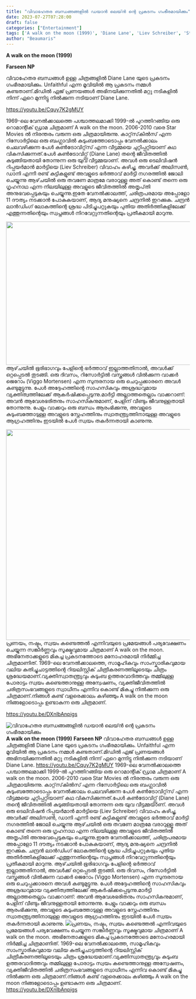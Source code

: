 ```yaml
---
title: "വിവാഹേതര ബന്ധങ്ങങ്ങളിൽ ഡയാൻ ലെയ്ൻ ന്റെ പ്രകടനം ഗംഭീരമായിക്കും"
date: 2023-07-27T07:28:00
draft: false
categories: ["Entertainment"]
tags: ['A walk on the moon (1999)', 'Diane Lane', 'Liev Schreiber', 'Star Movies', 'Unfaithful', 'Viggo Mortensen']
author: "Beaumaris"
---
```


<strong>A walk on the moon (1999)</strong>

<strong>Farseen NP</strong>

വിവാഹേതര ബന്ധങ്ങൾ ഉള്ള ചിത്രങ്ങളിൽ Diane Lane യുടെ പ്രകടനം ഗംഭീരമായിക്കും. Unfaithful എന്ന മൂവിയിൽ ആ പ്രകടനം നമ്മൾ കണ്ടതാണ്.മിഡിൽ ഏജ് പ്രണയങ്ങൾ അഭിനയിക്കുന്നതിൽ മറ്റു നടികളിൽ നിന്ന് ഏറെ മുന്നിട്ടു നിൽക്കുന്ന നടിയാണ് Diane Lane.

https://youtu.be/Cquy7K2gMUY

1969-ലെ വേനൽക്കാലത്തെ പശ്ചാത്തലമാക്കി 1999-ൽ പുറത്തിറങ്ങിയ ഒരു റൊമാന്റിക് ഡ്രാമ ചിത്രമാണ് A walk on the moon. 2006-2010 വരെ Star Movies ൽ നിരന്തരം വരുന്ന ഒരു ചിത്രമായിരുന്നു. കാറ്റ്‌സ്‌കിൽസ് എന്ന റിസോർട്ടിലെ ഒരു ബംഗ്ലാവിൽ കുടുംബത്തോടൊപ്പം വേനൽക്കാലം ചെലവഴിക്കുന്ന പേൾ കൺട്രോവിറ്റ്‌സ് എന്ന വീട്ടമ്മയെ ചുറ്റിപ്പറ്റിയാണ് കഥ വികസിക്കുന്നത്.പേൾ കൺട്രോവിറ്റ്സ് (Diane Lane) തന്റെ ജീവിതത്തിൽ കുടുങ്ങിയതായി തോന്നുന്ന ഒരു യുവ വീട്ടമ്മയാണ്. അവൾ ഒരു ടെലിവിഷൻ റിപ്പയർമാൻ മാർട്ടിയെ (Liev Schreiber) വിവാഹം കഴിച്ചു, അവർക്ക് അലിസൺ, ഡാനി എന്നീ രണ്ട് കുട്ടികളുണ്ട് അവളുടെ ഭർത്താവ് മാർട്ടി നഗരത്തിൽ ജോലി ചെയ്യുന്നു ആഴ്‌ചയിൽ ഒരു തവണേ മാത്രമേ വരാറുള്ളൂ അത് കൊണ്ട് തന്നെ ഒരു ഗൃഹനാഥ എന്ന നിലയിലുള്ള അവളുടെ ജീവിതത്തിൽ അതൃപ്‌തി അനുഭവപ്പെടുകയും ചെയ്യുന്നു.ഇതേ വേനൽക്കാലത്ത്, ചരിത്രപരമായ അപ്പോളോ 11 ദൗത്യം നടക്കാൻ പോകുകയാണ്, ആദ്യ മനുഷ്യനെ ചന്ദ്രനിൽ ഇറക്കുക. ചന്ദ്രൻ ലാൻഡിംഗ് ലോകത്തിന്റെ ശ്രദ്ധ പിടിച്ചുപറ്റുകയും പുതിയ അതിർത്തികളിലേക്ക് എത്തുന്നതിന്റെയും സ്വപ്നങ്ങൾ നിറവേറ്റുന്നതിന്റെയും പ്രതീകമായി മാറുന്നു.

<a href="https://cdn.boolokam.com/articles/2023/07/wgwggg.jpg"><img class="size-full wp-image-404798 aligncenter" src="https://cdn.boolokam.com/articles/2023/07/wgwggg.jpg" alt="" width="700" height="392" /></a>ആഴ്‌ചയിൽ ഭൂരിഭാഗവും പേളിന്റെ ഭർത്താവ് ഇല്ലാത്തതിനാൽ, അവൾക്ക് ഒറ്റപ്പെടൽ തുടങ്ങി. ഒരു ദിവസം, റിസോർട്ടിൽ വസ്ത്രങ്ങൾ വിൽക്കുന്ന വാക്കർ ജെറോം (Viggo Mortensen) എന്ന സുന്ദരനായ ഒരു ചെറുപ്പക്കാരനെ അവൾ കണ്ടുമുട്ടുന്നു. പേൾ അദ്ദേഹത്തിന്റെ സാഹസികവും അശ്രദ്ധവുമായ വ്യക്തിത്വത്തിലേക്ക് ആകർഷിക്കപ്പെടുന്നു.മാർട്ടി അല്ലാത്തതെല്ലാം വാക്കറാണ്: അവൻ ആവേശഭരിതനും സാഹസികനുമാണ്, പേളിന് വീണ്ടും ജീവനുള്ളതായി തോന്നുന്നു. പേളും വാക്കറും ഒരു ബന്ധം ആരംഭിക്കുന്നു, അവളുടെ കുടുംബത്തോടുള്ള അവളുടെ സ്നേഹത്തിനും സ്വാതന്ത്ര്യത്തിനായുള്ള അവളുടെ ആഗ്രഹത്തിനും ഇടയിൽ പേൾ സ്വയം തകർന്നതായി കാണുന്നു.

<a href="https://cdn.boolokam.com/articles/2023/07/csvvbbb.webp"><img class="size-large wp-image-404799 aligncenter" src="https://cdn.boolokam.com/articles/2023/07/csvvbbb-1024x576.webp" alt="" width="1024" height="576" /></a>പ്രണയം, നഷ്ടം, സ്വയം കണ്ടെത്തൽ എന്നിവയുടെ പ്രമേയങ്ങൾ പര്യവേക്ഷണം ചെയ്യുന്ന സങ്കീർണ്ണവും സൂക്ഷ്മവുമായ ചിത്രമാണ് A walk on the moon. അഭിനേതാക്കളുടെ മികച്ച പ്രകടനത്തോടെ മനോഹരമായി നിർമ്മിച്ച ചിത്രമാണിത്. 1969-ലെ വേനൽക്കാലത്തെ, സാമൂഹികവും സാംസ്കാരികവുമായ വലിയ കുതിച്ചുചാട്ടത്തിന്റെ റിയലിസ്റ്റിക് ചിത്രീകരണത്തിലൂടെയും ചിത്രം ശ്രദ്ധേയമാണ്.വ്യക്തിസ്വാതന്ത്ര്യവും കുടുംബ ഉത്തരവാദിത്തവും തമ്മിലുള്ള പോരാട്ടം സ്വയം കണ്ടെത്താനുള്ള അന്വേഷണം, വ്യക്തിജീവിതത്തിൽ ചരിത്രസംഭവങ്ങളുടെ സ്വാധീനം എന്നിവ കൊണ്ട് മികച്ചു നിൽക്കുന്ന ഒരു ചിത്രമാണ്.നിങ്ങൾ കണ്ട് വളരെക്കാലം കഴിഞ്ഞും A walk on the moon നിങ്ങളോടൊപ്പം ഉണ്ടാകുന്ന ഒരു ചിത്രമാണ്.

https://youtu.be/DXnlbAnpigs


![വിവാഹേതര ബന്ധങ്ങങ്ങളിൽ ഡയാൻ ലെയ്ൻ ന്റെ പ്രകടനം ഗംഭീരമായിക്കും](https://cdn.boolokam.com/articles/2023/07/wgwggg.jpg)**A walk on the moon (1999)** **Farseen NP** വിവാഹേതര ബന്ധങ്ങൾ ഉള്ള ചിത്രങ്ങളിൽ Diane Lane യുടെ പ്രകടനം ഗംഭീരമായിക്കും. Unfaithful എന്ന മൂവിയിൽ ആ പ്രകടനം നമ്മൾ കണ്ടതാണ്.മിഡിൽ ഏജ് പ്രണയങ്ങൾ അഭിനയിക്കുന്നതിൽ മറ്റു നടികളിൽ നിന്ന് ഏറെ മുന്നിട്ടു നിൽക്കുന്ന നടിയാണ് Diane Lane. https://youtu.be/Cquy7K2gMUY 1969-ലെ വേനൽക്കാലത്തെ പശ്ചാത്തലമാക്കി 1999-ൽ പുറത്തിറങ്ങിയ ഒരു റൊമാന്റിക് ഡ്രാമ ചിത്രമാണ് A walk on the moon. 2006-2010 വരെ Star Movies ൽ നിരന്തരം വരുന്ന ഒരു ചിത്രമായിരുന്നു. കാറ്റ്‌സ്‌കിൽസ് എന്ന റിസോർട്ടിലെ ഒരു ബംഗ്ലാവിൽ കുടുംബത്തോടൊപ്പം വേനൽക്കാലം ചെലവഴിക്കുന്ന പേൾ കൺട്രോവിറ്റ്‌സ് എന്ന വീട്ടമ്മയെ ചുറ്റിപ്പറ്റിയാണ് കഥ വികസിക്കുന്നത്.പേൾ കൺട്രോവിറ്റ്സ് (Diane Lane) തന്റെ ജീവിതത്തിൽ കുടുങ്ങിയതായി തോന്നുന്ന ഒരു യുവ വീട്ടമ്മയാണ്. അവൾ ഒരു ടെലിവിഷൻ റിപ്പയർമാൻ മാർട്ടിയെ (Liev Schreiber) വിവാഹം കഴിച്ചു, അവർക്ക് അലിസൺ, ഡാനി എന്നീ രണ്ട് കുട്ടികളുണ്ട് അവളുടെ ഭർത്താവ് മാർട്ടി നഗരത്തിൽ ജോലി ചെയ്യുന്നു ആഴ്‌ചയിൽ ഒരു തവണേ മാത്രമേ വരാറുള്ളൂ അത് കൊണ്ട് തന്നെ ഒരു ഗൃഹനാഥ എന്ന നിലയിലുള്ള അവളുടെ ജീവിതത്തിൽ അതൃപ്‌തി അനുഭവപ്പെടുകയും ചെയ്യുന്നു.ഇതേ വേനൽക്കാലത്ത്, ചരിത്രപരമായ അപ്പോളോ 11 ദൗത്യം നടക്കാൻ പോകുകയാണ്, ആദ്യ മനുഷ്യനെ ചന്ദ്രനിൽ ഇറക്കുക. ചന്ദ്രൻ ലാൻഡിംഗ് ലോകത്തിന്റെ ശ്രദ്ധ പിടിച്ചുപറ്റുകയും പുതിയ അതിർത്തികളിലേക്ക് എത്തുന്നതിന്റെയും സ്വപ്നങ്ങൾ നിറവേറ്റുന്നതിന്റെയും പ്രതീകമായി മാറുന്നു. [](https://cdn.boolokam.com/articles/2023/07/wgwggg.jpg)ആഴ്‌ചയിൽ ഭൂരിഭാഗവും പേളിന്റെ ഭർത്താവ് ഇല്ലാത്തതിനാൽ, അവൾക്ക് ഒറ്റപ്പെടൽ തുടങ്ങി. ഒരു ദിവസം, റിസോർട്ടിൽ വസ്ത്രങ്ങൾ വിൽക്കുന്ന വാക്കർ ജെറോം (Viggo Mortensen) എന്ന സുന്ദരനായ ഒരു ചെറുപ്പക്കാരനെ അവൾ കണ്ടുമുട്ടുന്നു. പേൾ അദ്ദേഹത്തിന്റെ സാഹസികവും അശ്രദ്ധവുമായ വ്യക്തിത്വത്തിലേക്ക് ആകർഷിക്കപ്പെടുന്നു.മാർട്ടി അല്ലാത്തതെല്ലാം വാക്കറാണ്: അവൻ ആവേശഭരിതനും സാഹസികനുമാണ്, പേളിന് വീണ്ടും ജീവനുള്ളതായി തോന്നുന്നു. പേളും വാക്കറും ഒരു ബന്ധം ആരംഭിക്കുന്നു, അവളുടെ കുടുംബത്തോടുള്ള അവളുടെ സ്നേഹത്തിനും സ്വാതന്ത്ര്യത്തിനായുള്ള അവളുടെ ആഗ്രഹത്തിനും ഇടയിൽ പേൾ സ്വയം തകർന്നതായി കാണുന്നു. [![](https://cdn.boolokam.com/articles/2023/07/csvvbbb-1024x576.webp)](https://cdn.boolokam.com/articles/2023/07/csvvbbb.webp)പ്രണയം, നഷ്ടം, സ്വയം കണ്ടെത്തൽ എന്നിവയുടെ പ്രമേയങ്ങൾ പര്യവേക്ഷണം ചെയ്യുന്ന സങ്കീർണ്ണവും സൂക്ഷ്മവുമായ ചിത്രമാണ് A walk on the moon. അഭിനേതാക്കളുടെ മികച്ച പ്രകടനത്തോടെ മനോഹരമായി നിർമ്മിച്ച ചിത്രമാണിത്. 1969-ലെ വേനൽക്കാലത്തെ, സാമൂഹികവും സാംസ്കാരികവുമായ വലിയ കുതിച്ചുചാട്ടത്തിന്റെ റിയലിസ്റ്റിക് ചിത്രീകരണത്തിലൂടെയും ചിത്രം ശ്രദ്ധേയമാണ്.വ്യക്തിസ്വാതന്ത്ര്യവും കുടുംബ ഉത്തരവാദിത്തവും തമ്മിലുള്ള പോരാട്ടം സ്വയം കണ്ടെത്താനുള്ള അന്വേഷണം, വ്യക്തിജീവിതത്തിൽ ചരിത്രസംഭവങ്ങളുടെ സ്വാധീനം എന്നിവ കൊണ്ട് മികച്ചു നിൽക്കുന്ന ഒരു ചിത്രമാണ്.നിങ്ങൾ കണ്ട് വളരെക്കാലം കഴിഞ്ഞും A walk on the moon നിങ്ങളോടൊപ്പം ഉണ്ടാകുന്ന ഒരു ചിത്രമാണ്. https://youtu.be/DXnlbAnpigs
